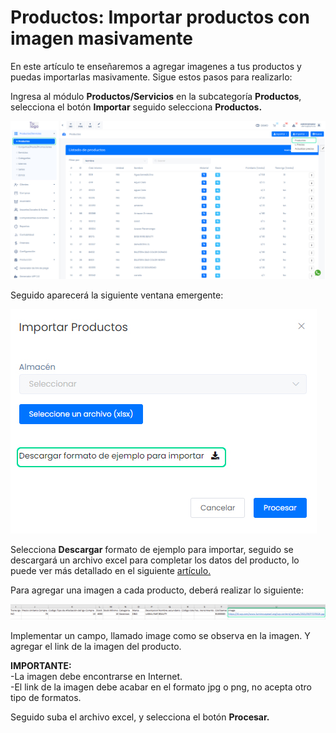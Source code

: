 # Productos: Importar productos con imagen masivamente
En este artículo te enseñaremos a agregar imagenes a tus productos y puedas importarlas masivamente. Sigue estos pasos para realizarlo:

Ingresa al módulo **Productos/Servicios** en la subcategoría **Productos**, selecciona el botón **Importar** seguido selecciona **Productos.**

![img1](img/Productos_Importar%20productos%20con%20imagen%20masivamente_01.jpg)

Seguido aparecerá la siguiente ventana emergente:

![img2](img/Productos_Importar%20productos%20con%20imagen%20masivamente_02.jpg)

Selecciona **Descargar** formato de ejemplo para importar, seguido se descargará un archivo excel para completar los datos del producto, lo puede ver más detallado en el siguiente [artículo.](#)

Para agregar una imagen a cada producto, deberá realizar lo siguiente:

![img3](img/Productos_Importar%20productos%20con%20imagen%20masivamente_03.jpg)

Implementar un campo, llamado image como se observa en la imagen. Y agregar el link de la imagen del producto.

**IMPORTANTE:**<br>
-La imagen debe encontrarse en Internet.<br>
-El link de la imagen debe acabar en el formato jpg o png, no acepta otro tipo de formatos.

Seguido suba el archivo excel, y selecciona el botón **Procesar.**